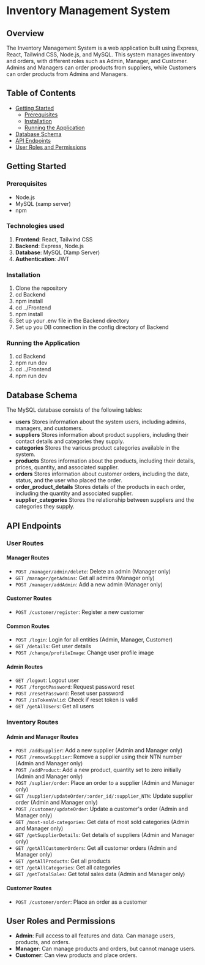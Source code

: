 # Inventory Management System

## Overview
The Inventory Management System is a web application built using Express, React, Tailwind CSS, Node.js, and MySQL. This system manages inventory and orders, with different roles such as Admin, Manager, and Customer. Admins and Managers can order products from suppliers, while Customers can order products from Admins and Managers.

## Table of Contents
- [Getting Started](#getting-started)
  - [Prerequisites](#prerequisites)
  - [Installation](#installation)
  - [Running the Application](#running-the-application)
- [Database Schema](#database-schema)
- [API Endpoints](#api-endpoints)
- [User Roles and Permissions](#user-roles-and-permissions)

## Getting Started

### Prerequisites
- Node.js
- MySQL (xamp server)
- npm

### Technologies used
1. **Frontend**: React, Tailwind CSS
2. **Backend**: Express, Node.js
3. **Database**: MySQL (Xamp Server)
4. **Authentication**: JWT

### Installation
1. Clone the repository
2. cd Backend
3. npm install
4. cd ../Frontend
5. npm install
6. Set up your .env file in the Backend directory
7. Set up you DB connection in the config directory of Backend 
### Running the Application 
1. cd Backend
2. npm run dev
3. cd ../Frontend
4. npm run dev

## Database Schema
The MySQL database consists of the following tables:
- **users**
Stores information about the system users, including admins, managers, and customers.
- **suppliers**
Stores information about product suppliers, including their contact details and categories they supply.
- **categories**
Stores the various product categories available in the system.
- **products**
Stores information about the products, including their details, prices, quantity, and associated supplier.
- **orders**
Stores information about customer orders, including the date, status, and the user who placed the order.
- **order_product_details**
Stores details of the products in each order, including the quantity and associated supplier.
- **supplier_categories**
Stores the relationship between suppliers and the categories they supply.

## API Endpoints

### User Routes
#### Manager Routes
- `POST /manager/admin/delete`: Delete an admin (Manager only)
- `GET /manager/getAdmins`: Get all admins (Manager only)
- `POST /manager/addAdmin`: Add a new admin (Manager only)

#### Customer Routes
- `POST /customer/register`: Register a new customer

#### Common Routes
- `POST /login`: Login for all entities (Admin, Manager, Customer)
- `GET /details`: Get user details
- `POST /change/profileImage`: Change user profile image

#### Admin Routes
- `GET /logout`: Logout user
- `POST /forgotPassword`: Request password reset
- `POST /resetPassword`: Reset user password
- `POST /isTokenValid`: Check if reset token is valid
- `GET /getAllUsers`: Get all users

### Inventory Routes
#### Admin and Manager Routes
- `POST /addSupplier`: Add a new supplier (Admin and Manager only)
- `POST /removeSupplier`: Remove a supplier using their NTN number (Admin and Manager only)
- `POST /addProduct`: Add a new product, quantity set to zero initially (Admin and Manager only)
- `POST /suplier/order`: Place an order to a supplier (Admin and Manager only)
- `GET /supplier/updateOrder/:order_id/:supplier_NTN`: Update supplier order (Admin and Manager only)
- `POST /customer/updateOrder`: Update a customer's order (Admin and Manager only)
- `GET /most-sold-categories`: Get data of most sold categories (Admin and Manager only)
- `GET /getSupplierDetails`: Get details of suppliers (Admin and Manager only)
- `GET /getAllCustomerOrders`: Get all customer orders (Admin and Manager only)
- `GET /getAllProducts`: Get all products
- `GET /getAllCategories`: Get all categories
- `GET /getTotalSales`: Get total sales data (Admin and Manager only)

#### Customer Routes
- `POST /customer/order`: Place an order as a customer


## User Roles and Permissions

- **Admin**: Full access to all features and data. Can manage users, products, and orders.
- **Manager**: Can manage products and orders, but cannot manage users.
- **Customer**: Can view products and place orders.



